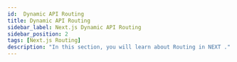 ```yaml
---
id:  Dynamic API Routing
title: Dynamic API Routing
sidebar_label: Next.js Dynamic API Routing
sidebar_position: 2
tags: [Next.js Routing]
description: "In this section, you will learn about Routing in NEXT ."
---
```


